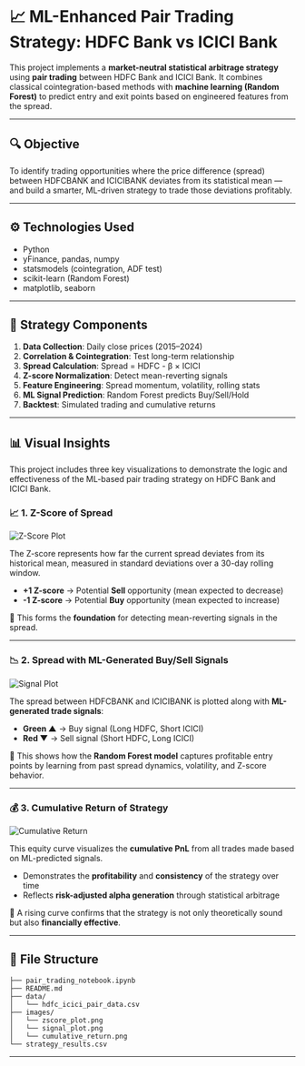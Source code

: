 
# 📈 ML-Enhanced Pair Trading Strategy: HDFC Bank vs ICICI Bank

This project implements a **market-neutral statistical arbitrage strategy** using **pair trading** between HDFC Bank and ICICI Bank. It combines classical cointegration-based methods with **machine learning (Random Forest)** to predict entry and exit points based on engineered features from the spread.

---

## 🔍 Objective

To identify trading opportunities where the price difference (spread) between HDFCBANK and ICICIBANK deviates from its statistical mean — and build a smarter, ML-driven strategy to trade those deviations profitably.

---

## ⚙️ Technologies Used

- Python
- yFinance, pandas, numpy
- statsmodels (cointegration, ADF test)
- scikit-learn (Random Forest)
- matplotlib, seaborn

---

## 🧠 Strategy Components

1. **Data Collection**: Daily close prices (2015–2024)
2. **Correlation & Cointegration**: Test long-term relationship
3. **Spread Calculation**: Spread = HDFC - β × ICICI
4. **Z-score Normalization**: Detect mean-reverting signals
5. **Feature Engineering**: Spread momentum, volatility, rolling stats
6. **ML Signal Prediction**: Random Forest predicts Buy/Sell/Hold
7. **Backtest**: Simulated trading and cumulative returns

---

## 📊 Visual Insights

This project includes three key visualizations to demonstrate the logic and effectiveness of the ML-based pair trading strategy on HDFC Bank and ICICI Bank.

### 📈 1. Z-Score of Spread

![Z-Score Plot](images/zscore_plot.png)

The Z-score represents how far the current spread deviates from its historical mean, measured in standard deviations over a 30-day rolling window.

- **+1 Z-score** → Potential **Sell** opportunity (mean expected to decrease)
- **-1 Z-score** → Potential **Buy** opportunity (mean expected to increase)

📌 This forms the **foundation** for detecting mean-reverting signals in the spread.

---

### 📉 2. Spread with ML-Generated Buy/Sell Signals

![Signal Plot](images/signal_plot.png)

The spread between HDFCBANK and ICICIBANK is plotted along with **ML-generated trade signals**:

- **Green ▲** → Buy signal (Long HDFC, Short ICICI)
- **Red ▼** → Sell signal (Short HDFC, Long ICICI)

📌 This shows how the **Random Forest model** captures profitable entry points by learning from past spread dynamics, volatility, and Z-score behavior.

---

### 💰 3. Cumulative Return of Strategy

![Cumulative Return](images/cumulative_return.png)

This equity curve visualizes the **cumulative PnL** from all trades made based on ML-predicted signals.

- Demonstrates the **profitability** and **consistency** of the strategy over time
- Reflects **risk-adjusted alpha generation** through statistical arbitrage

📌 A rising curve confirms that the strategy is not only theoretically sound but also **financially effective**.

---

## 📁 File Structure

```
├── pair_trading_notebook.ipynb
├── README.md
├── data/
│   └── hdfc_icici_pair_data.csv
├── images/
│   └── zscore_plot.png
│   └── signal_plot.png
│   └── cumulative_return.png
└── strategy_results.csv
```

---


